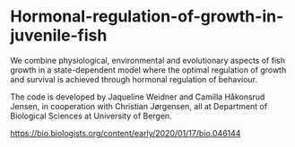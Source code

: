 # Hormonal-regulation-of-growth-in-juvenile-fish
We combine physiological, environmental and evolutionary aspects of fish growth in a state-dependent model where the optimal regulation of growth and survival is achieved through hormonal regulation of behaviour.

The code is developed by Jaqueline Weidner and Camilla Håkonsrud Jensen, in cooperation with Christian Jørgensen, all at Department of Biological Sciences at University of Bergen.

https://bio.biologists.org/content/early/2020/01/17/bio.046144
